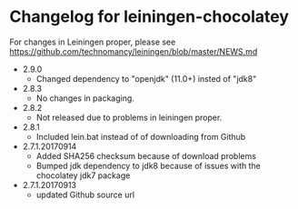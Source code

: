 # Changelog for leiningen-chocolatey

For changes in Leiningen proper, please see https://github.com/technomancy/leiningen/blob/master/NEWS.md

  * 2.9.0
    * Changed dependency to "openjdk" (11.0+) insted of "jdk8"
  * 2.8.3
    * No changes in packaging.
  * 2.8.2
    * Not released due to problems in leiningen proper.
  * 2.8.1
    * Included lein.bat instead of of downloading from Github
  * 2.7.1.20170914
    * Added SHA256 checksum because of download problems
    * Bumped jdk dependency to jdk8 because of issues with the chocolatey jdk7 package
  * 2.7.1.20170913
    * updated Github source url